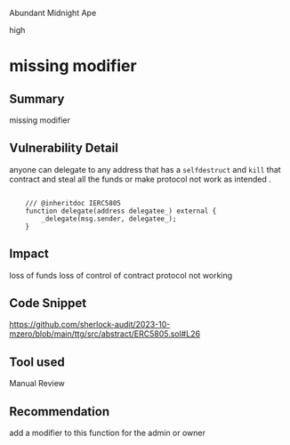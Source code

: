 Abundant Midnight Ape

high

# missing modifier

## Summary
missing modifier

## Vulnerability Detail
anyone can delegate to any address that has a `selfdestruct` and `kill` that contract  and steal all the funds or make protocol not
work as intended .

```solidity
  
    /// @inheritdoc IERC5805
    function delegate(address delegatee_) external {
        _delegate(msg.sender, delegatee_);
    }
```

## Impact
loss of funds 
loss of control of contract
protocol not working

## Code Snippet


https://github.com/sherlock-audit/2023-10-mzero/blob/main/ttg/src/abstract/ERC5805.sol#L26
 
## Tool used

Manual Review

## Recommendation

add a modifier to this function for the admin or owner
